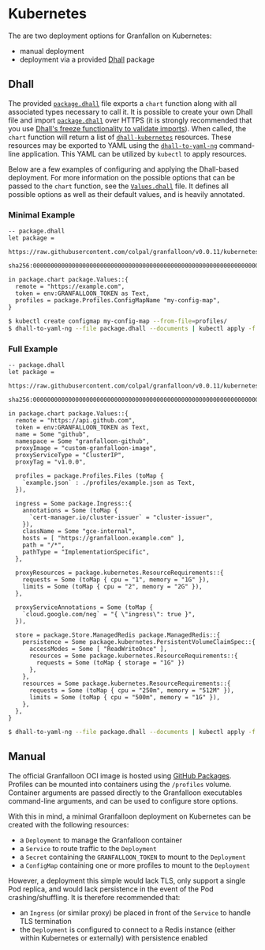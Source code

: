 # Kubernetes

The are two deployment options for Granfallon on Kubernetes:

- manual deployment
- deployment via a provided [Dhall](https://dhall-lang.org/) package

## Dhall

The provided [`package.dhall`](./package.dhall) file exports a `chart` function
along with all associated types necessary to call it. It is possible to create
your own Dhall file and import [`package.dhall`](./package.dhall) over HTTPS (it
is strongly recommended that you use
[Dhall's freeze functionality to validate imports](
https://docs.dhall-lang.org/discussions/Safety-guarantees.html#code-injection)).
When called, the `chart` function will return a list of [`dhall-kubernetes`](
https://github.com/dhall-lang/dhall-kubernetes) resources. These resources may
be exported to YAML using the [`dhall-to-yaml-ng`](
https://github.com/dhall-lang/dhall-haskell/tree/master/dhall-yaml) command-line
application. This YAML can be utilized by `kubectl` to apply resources.

Below are a few examples of configuring and applying the Dhall-based
deployment. For more information on the possible options that can be passed to
the `chart` function, see the [`Values.dhall`](./Values.dhall) file. It defines
all possible options as well as their default values, and is heavily annotated.

### Minimal Example

```dhall
-- package.dhall
let package =
      https://raw.githubusercontent.com/colpal/granfalloon/v0.0.11/kubernetes/package.dhall
        sha256:0000000000000000000000000000000000000000000000000000000000000000

in package.chart package.Values::{
  remote = "https://example.com",
  token = env:GRANFALLOON_TOKEN as Text,
  profiles = package.Profiles.ConfigMapName "my-config-map",
}
```

```sh
$ kubectl create configmap my-config-map --from-file=profiles/
$ dhall-to-yaml-ng --file package.dhall --documents | kubectl apply -f -
```

### Full Example

```dhall
-- package.dhall
let package =
      https://raw.githubusercontent.com/colpal/granfalloon/v0.0.11/kubernetes/package.dhall
        sha256:0000000000000000000000000000000000000000000000000000000000000000

in package.chart package.Values::{
  remote = "https://api.github.com",
  token = env:GRANFALLOON_TOKEN as Text,
  name = Some "github",
  namespace = Some "granfalloon-github",
  proxyImage = "custom-granfalloon-image",
  proxyServiceType = "ClusterIP",
  proxyTag = "v1.0.0",

  profiles = package.Profiles.Files (toMap {
    `example.json` : ./profiles/example.json as Text,
  }),

  ingress = Some package.Ingress::{
    annotations = Some (toMap {
      `cert-manager.io/cluster-issuer` = "cluster-issuer",
    }),
    className = Some "gce-internal",
    hosts = [ "https://granfalloon.example.com" ],
    path = "/*",
    pathType = "ImplementationSpecific",
  },

  proxyResources = package.kubernetes.ResourceRequirements::{
    requests = Some (toMap { cpu = "1", memory = "1G" }),
    limits = Some (toMap { cpu = "2", memory = "2G" }),
  },

  proxyServiceAnnotations = Some (toMap {
    `cloud.google.com/neg` = "{ \"ingress\": true }",
  }),

  store = package.Store.ManagedRedis package.ManagedRedis::{
    persistence = Some package.kubernetes.PersistentVolumeClaimSpec::{
      accessModes = Some [ "ReadWriteOnce" ],
      resources = Some package.kubernetes.ResourceRequirements::{
        requests = Some (toMap { storage = "1G" })
      },
    },
    resources = Some package.kubernetes.ResourceRequirements::{
      requests = Some (toMap { cpu = "250m", memory = "512M" }),
      limits = Some (toMap { cpu = "500m", memory = "1G" }),
    },
  },
}
```

```sh
$ dhall-to-yaml-ng --file package.dhall --documents | kubectl apply -f -
```

## Manual

The official Granfalloon OCI image is hosted using [GitHub Packages](
https://github.com/colpal/granfalloon/pkgs/container/granfalloon). Profiles can
be mounted into containers using the `/profiles` volume. Container arguments
are passed directly to the Granfalloon executables command-line arguments, and
can be used to configure store options.

With this in mind, a minimal Granfalloon deployment on Kubernetes can be created
with the following resources:

- a `Deployment` to manage the Granfalloon container
- a `Service` to route traffic to the `Deployment`
- a `Secret` containing the `GRANFALLOON_TOKEN` to mount to the `Deployment`
- a `ConfigMap` containing one or more profiles to mount to the `Deployment`

However, a deployment this simple would lack TLS, only support a single Pod
replica, and would lack persistence in the event of the Pod crashing/shuffling.
It is therefore recommended that:

- an `Ingress` (or similar proxy) be placed in front of the `Service` to handle
  TLS termination
- the `Deployment` is configured to connect to a Redis instance (either within
  Kubernetes or externally) with persistence enabled
